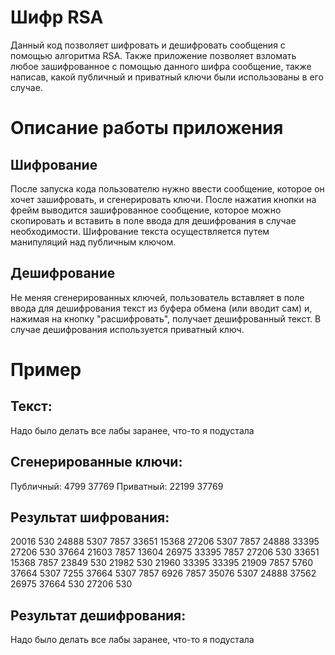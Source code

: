 # Шифр RSA

Данный код позволяет шифровать и дешифровать сообщения с помощью алгоритма RSA. Также приложение позволяет взломать любое зашифрованное с помощью данного шифра сообщение, также написав, какой публичный и приватный ключи были использованы в его случае.

# Описание работы приложения

## Шифрование
После запуска кода пользователю нужно ввести сообщение, которое он хочет зашифровать, и сгенерировать ключи. После нажатия кнопки на фрейм выводится зашифрованное сообщение, которое можно скопировать и вставить в поле ввода для дешифрования в случае необходимости. Шифрование текста осуществляется путем манипуляций над публичным ключом.

## Дешифрование
Не меняя сгенерированных ключей, пользователь вставляет в поле ввода для дешифрования текст из буфера обмена (или вводит сам) и, нажимая на кнопку "расшифровать", получает дешифрованный текст. В случае дешифрования используется приватный ключ.


# Пример

## Текст:
Надо было делать все лабы заранее, что-то я подустала

## Сгенерированные ключи:
Публичный: 4799 37769
Приватный: 22199 37769

## Результат шифрования:
20016 530 24888 5307 7857 33651 15368 27206 5307 7857 24888 33395 27206 530 37664 21603 7857 13604 26975 33395 7857 27206 530 33651 15368 7857 23849 530 21982 530 21960 33395 33395 21909 7857 5760 37664 5307 7255 37664 5307 7857 6926 7857 35076 5307 24888 37562 26975 37664 530 27206 530

## Результат дешифрования:
Надо было делать все лабы заранее, что-то я подустала
